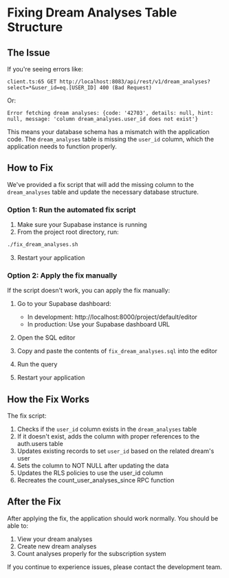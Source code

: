 # Fixing Dream Analyses Table Structure

## The Issue

If you're seeing errors like:

```
client.ts:65 GET http://localhost:8083/api/rest/v1/dream_analyses?select=*&user_id=eq.[USER_ID] 400 (Bad Request)
```

Or:

```
Error fetching dream analyses: {code: '42703', details: null, hint: null, message: 'column dream_analyses.user_id does not exist'}
```

This means your database schema has a mismatch with the application code. The `dream_analyses` table is missing the `user_id` column, which the application needs to function properly.

## How to Fix

We've provided a fix script that will add the missing column to the `dream_analyses` table and update the necessary database structure.

### Option 1: Run the automated fix script

1. Make sure your Supabase instance is running
2. From the project root directory, run:

```bash
./fix_dream_analyses.sh
```

3. Restart your application

### Option 2: Apply the fix manually

If the script doesn't work, you can apply the fix manually:

1. Go to your Supabase dashboard:
   - In development: http://localhost:8000/project/default/editor
   - In production: Use your Supabase dashboard URL
   
2. Open the SQL editor

3. Copy and paste the contents of `fix_dream_analyses.sql` into the editor

4. Run the query

5. Restart your application

## How the Fix Works

The fix script:

1. Checks if the `user_id` column exists in the `dream_analyses` table
2. If it doesn't exist, adds the column with proper references to the auth.users table
3. Updates existing records to set `user_id` based on the related dream's user
4. Sets the column to NOT NULL after updating the data
5. Updates the RLS policies to use the user_id column
6. Recreates the count_user_analyses_since RPC function

## After the Fix

After applying the fix, the application should work normally. You should be able to:

1. View your dream analyses
2. Create new dream analyses
3. Count analyses properly for the subscription system

If you continue to experience issues, please contact the development team. 